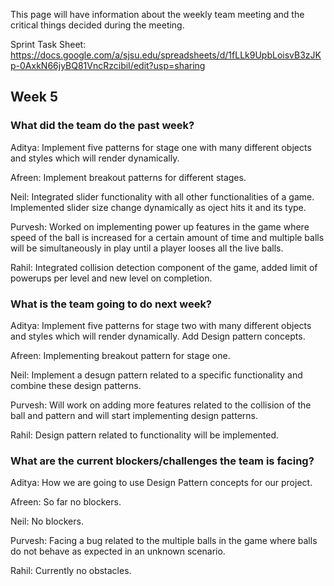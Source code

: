 This page will have information about the weekly team meeting and the critical things decided during the meeting.

Sprint Task Sheet:
https://docs.google.com/a/sjsu.edu/spreadsheets/d/1fLLk9UpbLoisvB3zJKp-0AxkN66jyBQ81VncRzcibiI/edit?usp=sharing

## Week 5

### What did the team do the past week?

Aditya: Implement five patterns for stage one with many different objects and styles which will render dynamically. 

Afreen: Implement breakout patterns for different stages.

Neil: Integrated slider functionality with all other functionalities of a game. Implemented slider size change dynamically as oject hits it and its type.

Purvesh: Worked on implementing power up features in the game where speed of the ball is increased for a certain amount of time and multiple balls will be simultaneously in play until a player looses all the live balls.

Rahil: Integrated collision detection component of the game, added limit of powerups per level and new level on completion.

### What is the team going to do next week?

Aditya:  Implement five patterns for stage two with many different objects and styles which will render dynamically. Add Design pattern concepts.

Afreen: Implementing breakout pattern for stage one.

Neil: Implement a desugn pattern related to a specific functionality and combine these design patterns.

Purvesh: Will work on adding more features related to the collision of the ball and pattern and will start implementing design patterns.

Rahil: Design pattern related to functionality will be implemented.

### What are the current blockers/challenges the team is facing?

Aditya: How we are going to use Design Pattern concepts for our project.

Afreen: So far no blockers.

Neil: No blockers.

Purvesh: Facing a bug related to the multiple balls in the game where balls do not behave as expected in an unknown scenario.

Rahil: Currently no obstacles.
